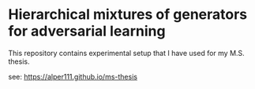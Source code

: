 # Hierarchical mixtures of generators for adversarial learning  

This repository contains experimental setup that I have used for my M.S. thesis.

see: https://alper111.github.io/ms-thesis
